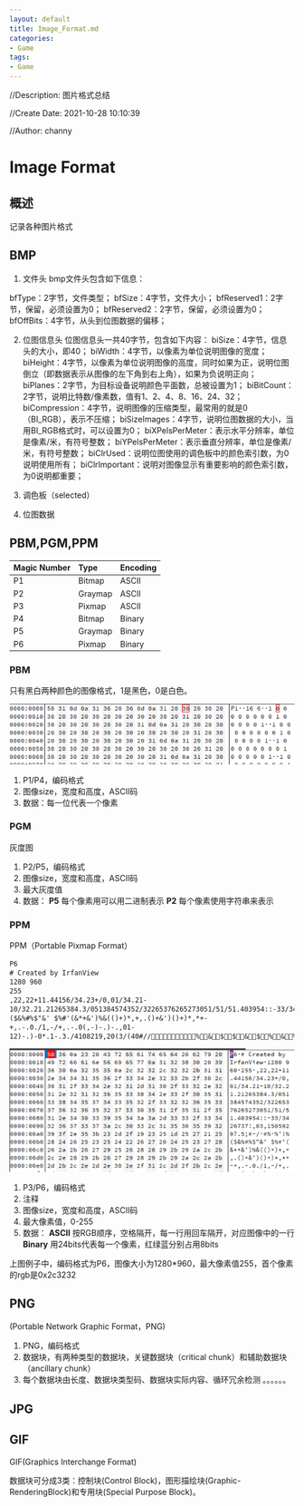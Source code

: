```yaml
---
layout: default
title: Image_Format.md
categories:
- Game
tags:
- Game
---
```

//Description: 图片格式总结

//Create Date: 2021-10-28 10:10:39

//Author: channy

# Image Format

## 概述

记录各种图片格式

## BMP
1. 文件头
bmp文件头包含如下信息：

bfType：2字节，文件类型；
bfSize：4字节，文件大小；
bfReserved1：2字节，保留，必须设置为0；
bfReserved2：2字节，保留，必须设置为0；
bfOffBits：4字节，从头到位图数据的偏移；

2. 位图信息头
位图信息头一共40字节，包含如下内容：
biSize：4字节，信息头的大小，即40；
biWidth：4字节，以像素为单位说明图像的宽度；
biHeight：4字节，以像素为单位说明图像的高度，同时如果为正，说明位图倒立（即数据表示从图像的左下角到右上角），如果为负说明正向；
biPlanes：2字节，为目标设备说明颜色平面数，总被设置为1；
biBitCount：2字节，说明比特数/像素数，值有1、2、4、8、16、24、32；
biCompression：4字节，说明图像的压缩类型，最常用的就是0（BI_RGB），表示不压缩；
biSizeImages：4字节，说明位图数据的大小，当用BI_RGB格式时，可以设置为0；
biXPelsPerMeter：表示水平分辨率，单位是像素/米，有符号整数；
biYPelsPerMeter：表示垂直分辨率，单位是像素/米，有符号整数；
biClrUsed：说明位图使用的调色板中的颜色索引数，为0说明使用所有；
biClrImportant：说明对图像显示有重要影响的颜色索引数，为0说明都重要；

3. 调色板（selected）

4. 位图数据

## PBM,PGM,PPM

| Magic Number | Type |	Encoding |
|:---|:------|:---|
| P1 |	Bitmap |	ASCII |
| P2 | Graymap |	ASCII |
| P3 | 	Pixmap |	ASCII |
| P4 | Bitmap |	Binary |
| P5 |	Graymap |	Binary |
| P6 |	Pixmap |	Binary |

### PBM
只有黑白两种颜色的图像格式，1是黑色，0是白色。

![pbm](./imageFormat/pbm.png)

1. P1/P4，编码格式
1. 图像size，宽度和高度，ASCII码
1. 数据：每一位代表一个像素

### PGM
灰度图

1. P2/P5，编码格式
1. 图像size，宽度和高度，ASCII码
1. 最大灰度值
1. 数据：
**P5** 每个像素用可以用二进制表示
**P2** 每个像素使用字符串来表示

### PPM
PPM（Portable Pixmap Format）
```
P6
# Created by IrfanView
1280 960
255
,22,22+11.44156/34.23+/0,01/34.21-10/32.21.21265384.3/051384574352/32265376265273051/51/51.403954::-33/3426737:,03,1505929?.5;#-/#%%'!%($&%#%$"&' $%#'(&*+&')%&(()+)*,+,.()+&')()+)*,*+-+,.-.0./1,-/+,.-.0(,-)-.)-.,01-12)-.)-0*.1-.3./4108219,20(3/(40#//%&$$&$%&%#$#+"*%$%(*)
```

![ppm](./imageFormat/ppm.png)

1. P3/P6，编码格式
1. 注释
1. 图像size，宽度和高度，ASCII码
1. 最大像素值，0-255
1. 数据：
**ASCII** 按RGB顺序，空格隔开，每一行用回车隔开，对应图像中的一行  
**Binary** 用24bits代表每一个像素，红绿蓝分别占用8bits

上图例子中，编码格式为P6，图像大小为1280*960，最大像素值255，首个像素的rgb是0x2c3232


## PNG
(Portable Network Graphic Format，PNG)

1. PNG，编码格式
1. 数据块，有两种类型的数据块，关键数据块（critical chunk）和辅助数据块（ancillary chunk）
1. 每个数据块由长度、数据块类型码、数据块实际内容、循环冗余检测
。。。。。。

## JPG

## GIF
GIF(Graphics Interchange Format)

数据块可分成3类：控制块(Control Block)，图形描绘块(Graphic-RenderingBlock)和专用块(Special Purpose Block)。


